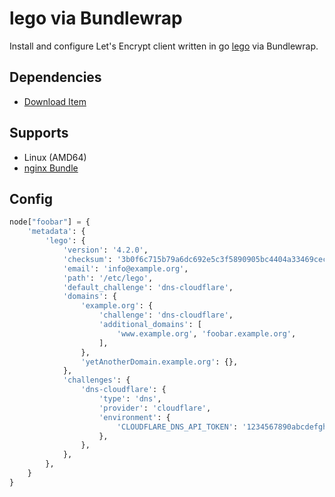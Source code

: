 # lego via Bundlewrap

Install and configure Let's Encrypt client written in go [lego](https://go-acme.github.io/lego/) via Bundlewrap.

## Dependencies
- [Download Item](https://github.com/sHorst/bw.item.download)

## Supports
- Linux (AMD64)
- [nginx Bundle](https://github.com/DasLampe/bw.bundle.nginx)

## Config
```python
node["foobar"] = {
    'metadata': {
        'lego': {
            'version': '4.2.0',
            'checksum': '3b0f6c715b79a6dc692e5c3f5890905bc4404a33469cecc2d0b60c5bf5c2076f',
            'email': 'info@example.org',
            'path': '/etc/lego',
            'default_challenge': 'dns-cloudflare',
            'domains': {
                'example.org': {
                    'challenge': 'dns-cloudflare',
                    'additional_domains': [
                        'www.example.org', 'foobar.example.org',
                    ],
                },
                'yetAnotherDomain.example.org': {},
            },
            'challenges': {
                'dns-cloudflare': {
                    'type': 'dns',
                    'provider': 'cloudflare',
                    'environment': {
                        'CLOUDFLARE_DNS_API_TOKEN': '1234567890abcdefghijklmnopqrstuvwxyz',
                    },
                },
            },
        },
    }
}
```
